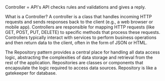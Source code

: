 Controller = API's
API checks rules and validations and gives a reply. 

What is a Controller?
A controller is a class that handles incoming HTTP requests and sends responses back to the client (e.g., a web browser or mobile app).
Controllers are responsible for mapping HTTP requests (like GET, POST, PUT, DELETE) to specific methods that process these requests.
Controllers typically interact with services to perform business operations and then return data to the client, often in the form of JSON or HTML.

The Repository pattern provides a central place for handling all data access logic, abstracting the complexities of data storage and retrieval from the rest of the application. Repositories are classes or components that encapsulate the logic required to access data sources. 
Repository is like a gatekeeper for database. 
